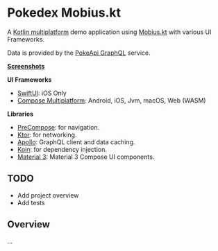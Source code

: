 # Pokedex Mobius.kt

A [Kotlin multiplatform](https://kotl.in/multiplatform) demo application
using [Mobius.kt](https://drewcarlson.github.io/mobius.kt/) with various UI Frameworks.

Data is provided by the [PokeApi GraphQL](https://pokeapi.co/docs/graphql) service.

**[Screenshots](screenshots)**

**UI Frameworks**
* [SwiftUI](https://developer.apple.com/xcode/swiftui/): iOS Only
* [Compose Multiplatform](https://www.jetbrains.com/lp/compose-multiplatform/): Android, iOS, Jvm, macOS, Web (WASM)

**Libraries**

- [PreCompose](https://tlaster.github.io/PreCompose/): for navigation.
- [Ktor](https://github.com/ktorio/ktor): for networking.
- [Apollo](https://www.apollographql.com/docs/kotlin/): GraphQL client and data caching.
- [Koin](https://github.com/InsertKoinIO/koin): for dependency injection.
- [Material 3](https://m3.material.io/components): Material 3 Compose UI components.

## TODO

- Add project overview
- Add tests

## Overview

...
